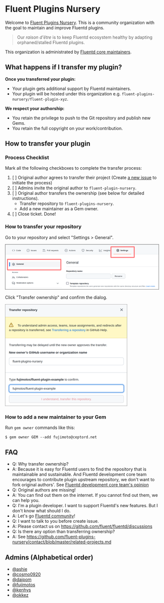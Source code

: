 # Fluent Plugins Nursery

Welcome to [Fluent Plugins Nursery](https://github.com/fluent-plugins-nursery).
This is a community organization with the goal to maintain and improve Fluentd plugins.

> Our _raison d'être_ is to keep Fluentd ecosystem healthy by adapting orphaned/stalled Fluentd plugins.

This organization is administrated by [Fluentd core maintainers](https://github.com/fluent/fluentd/blob/master/MAINTAINERS.md).

## What happens if I transfer my plugin?

**Once you transferred your plugin:**

* Your plugin gets additional support by Fluentd maintainers.
* Your plugin will be hosted under this organization e.g. `fluent-plugins-nursery/fluent-plugin-xyz`.

**We respect your authorship:**

* You retain the privilege to push to the Git repository and publish new Gems.
* You retain the full copyright on your work/contribution.

## How to transfer your plugin

### Process Checklist

Mark all the following checkboxes to complete the transfer process:

1. [ ] Original author agrees to transfer their project (Create [a new issue](https://github.com/fluent-plugins-nursery/contact/issues/new) to initiate the process)
2. [ ] Admins invite the original author to `fluent-plugin-nursery`.
3. [ ] Original author transfers the ownership (see below for detailed instructions).
   - Transfer repository to `fluent-plugins-nursery`.
   - Add a new maintainer as a Gem owner.
4. [ ] Close ticket. Done!

### How to transfer your repository

Go to your repository and select "Settings > General".

![](transfer_01.png)

Click "Transfer ownership" and confirm the dialog.

![](transfer_02.png)

### How to add a new maintainer to your Gem

Run `gem owner` commands like this:

```
$ gem owner GEM --add fujimoto@ceptord.net
```

## FAQ

* Q: Why transfer ownership?
* A: Because it is easy for Fluentd users to find the repository that is maintainable and sustainable.
     And Fluentd development core team encourages to contribute plugin upstream repository, we don't want to fork original authors'.
     See [Fluentd development core team's opinion](https://docs.fluentd.org/plugin-development#send-a-patch-or-fork)
* Q: Original authors are missing!
* A: You can find out them on the internet. If you cannot find out them, we can help you.
* Q: I'm a plugin developer. I want to support Fluentd's new features. But I don't know what should I do.
* A: Let's go [Fluentd community](https://www.fluentd.org/community)!
* Q: I want to talk to you before create issue.
* A: Please contact us on https://github.com/fluent/fluentd/discussions
* Q: Is there any option than transferring ownership?
* A: See https://github.com/fluent-plugins-nursery/contact/blob/master/related-projects.md

## Admins (Alphabetical order)

* [@ashie](https://github.com/ashie)
* [@cosmo0920](https://github.com/cosmo0920)
* [@daipom](https://github.com/daipom)
* [@fujimotos](https://github.com/fujimotos)
* [@kenhys](https://github.com/kenhys)
* [@okkez](https://github.com/okkez)
